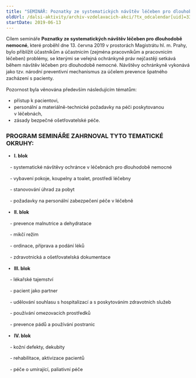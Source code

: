 ```yaml
---
title: "SEMINÁŘ: Poznatky ze systematických návštěv léčeben pro dlouhobě nemocné (Praha)"
oldUrl: /dalsi-aktivity/archiv-vzdelavacich-akci/?tx_odcalendar[uid]=336&cHash=9feca6b8e46a9b8b7a7cdfb9de9f1abd
startDate: 2019-06-13
---
```


<p class="align-blok" style="line-height: 17.92px; font-size: 12.8px;">Cílem semináře <b>Poznatky ze systematických návštěv léčeben pro dlouhodobě nemocné</b>, které proběhl dne 13. června 2019 <span style="font-size: 12.8px;">v prostorách Magistrátu hl. m. Prahy</span>, bylo přiblížit účastníkům a účastnicím (zejména pracovníkům a pracovnicím léčeben) problémy, se kterými se veřejná ochránkyně práv nejčastěji setkává během návštěv léčeben pro dlouhodobě nemocné. Návštěvy ochránkyně vykonává jako tzv. národní preventivní mechanismus za účelem prevence špatného zacházení s pacienty. </p>
<p style="line-height: 17.92px; font-size: 12.8px;">Pozornost byla věnována především následujícím tématům:</p>
<p style="line-height: 17.92px; font-size: 12.8px;"></p><ul style="font-size: 12.8px;"><li style="background-image: url(&quot;img/ikonky/odrazka.gif&quot;); line-height: 17.92px;">přístup k pacientovi,</li><li style="background-image: url(&quot;img/ikonky/odrazka.gif&quot;); line-height: 17.92px;">personální a materiálně-technické požadavky na péči poskytovanou v léčebnách,</li><li style="background-image: url(&quot;img/ikonky/odrazka.gif&quot;); line-height: 17.92px;">zásady bezpečné ošetřovatelské péče.</li></ul><h3 class="align-blok">PROGRAM SEMINÁŘE ZAHRNOVAL TYTO TEMATICKÉ OKRUHY:</h3>
<p style="line-height: 17.92px; font-size: 12.8px;"></p><ul style="font-size: 12.8px;"><li style="background-image: url(&quot;img/ikonky/odrazka.gif&quot;); line-height: 17.92px;"><b>I. blok</b></li></ul>
<p style="line-height: 17.92px; font-size: 12.8px;">   - systematické návštěvy ochránce v léčebnách pro dlouhodobě nemocné</p>
<p style="line-height: 17.92px; font-size: 12.8px;">   - vybavení pokoje, koupelny a toalet, prostředí léčebny</p>
<p style="line-height: 17.92px; font-size: 12.8px;">   - <span style="font-size: 12.8px;">stanovování </span>úhrad za pobyt</p>
<p style="line-height: 17.92px; font-size: 12.8px;">   - požadavky na personální zabezpečení péče v léčebně</p>
<p style="line-height: 17.92px; font-size: 12.8px;"></p><ul style="font-size: 12.8px;"><li style="background-image: url(&quot;img/ikonky/odrazka.gif&quot;); line-height: 17.92px;"><b>II. blok</b></li></ul>
<p style="line-height: 17.92px; font-size: 12.8px;">   - prevence malnutrice a dehydratace</p>
<p style="line-height: 17.92px; font-size: 12.8px;">   - mikčí režim</p>
<p style="line-height: 17.92px; font-size: 12.8px;">   - ordinace, příprava a podání léků</p>
<p style="line-height: 17.92px; font-size: 12.8px;">   - zdravotnická a ošetřovatelská dokumentace</p>
<p style="line-height: 17.92px; font-size: 12.8px;"></p><ul style="font-size: 12.8px;"><li style="background-image: url(&quot;img/ikonky/odrazka.gif&quot;); line-height: 17.92px;"><b>III. blok</b></li></ul>
<p style="line-height: 17.92px; font-size: 12.8px;">   - lékařské tajemství </p>
<p style="line-height: 17.92px; font-size: 12.8px;">   - pacient jako partner</p>
<p style="line-height: 17.92px; font-size: 12.8px;">   - udělování souhlasu s hospitalizací a s poskytováním zdravotních služeb</p>
<p style="line-height: 17.92px; font-size: 12.8px;">   - používání omezovacích prostředků</p>
<p style="line-height: 17.92px; font-size: 12.8px;">   - prevence pádů a používání postranic</p>
<p style="line-height: 17.92px; font-size: 12.8px;"></p>
<p style="line-height: 17.92px; font-size: 12.8px;"></p><ul style="font-size: 12.8px;"><li style="background-image: url(&quot;img/ikonky/odrazka.gif&quot;); line-height: 17.92px;"><b>IV. blok</b></li></ul>
<p style="line-height: 17.92px; font-size: 12.8px;"></p>
<p style="line-height: 17.92px; font-size: 12.8px;">   - kožní defekty, dekubity</p>
<p style="line-height: 17.92px; font-size: 12.8px;">   - rehabilitace, aktivizace pacientů</p>
<p style="line-height: 17.92px; font-size: 12.8px;">   - péče o umírající, paliativní péče</p>

